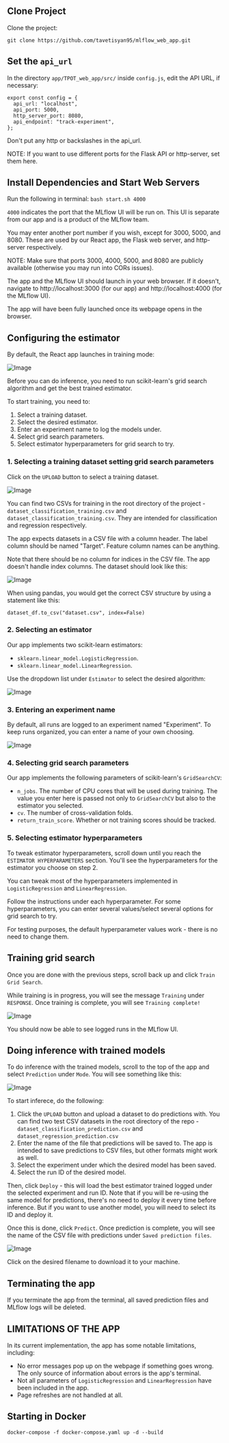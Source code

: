 ## Clone Project

Clone the project:

`git clone https://github.com/tavetisyan95/mlflow_web_app.git`


## Set the `api_url`

In the directory `app/TPOT_web_app/src/` inside `config.js`, edit the API URL, if necessary:

```
export const config = {
  api_url: "localhost",
  api_port: 5000,
  http_server_port: 8080,
  api_endpoint: "track-experiment",
};
```

Don't put any http or backslashes in the api_url.

NOTE: If you want to use different ports for the Flask API or http-server, set them here.


## Install Dependencies and Start Web Servers

Run the following in terminal:
`bash start.sh 4000`

`4000` indicates the port that the MLflow UI will be run on. This UI is separate from our app and is a product of the MLflow team.

You may enter another port number if you wish, except for 3000, 5000, and 8080. These are used by our React app, the Flask web server, and http-server respectively.

NOTE: Make sure that ports 3000, 4000, 5000, and 8080 are publicly available (otherwise you may run into CORs issues).

The app and the MLflow UI should launch in your web browser. If it doesn't, navigate to http://localhost:3000 (for our app) and http://localhost:4000 (for the MLflow UI).

The app will have been fully launched once its webpage opens in the browser.


## Configuring the estimator

By default, the React app launches in training mode:

![Image](images/app-launch-mode.jpg)

Before you can do inference, you need to run scikit-learn's grid search algorithm and get the best trained estimator.

To start training, you need to:

1. Select a training dataset.
2. Select the desired estimator.
3. Enter an experiment name to log the models under.
4. Select grid search parameters.
5. Select estimator hyperparameters for grid search to try.


### 1. Selecting a training dataset setting grid search parameters

Click on the `UPLOAD` button to select a training dataset.

![Image](images/choose-file.jpg)

You can find two CSVs for training in the root directory of the project - `dataset_classification_training.csv` and `dataset_classification_training.csv`. They are intended for classification and regression respectively.

The app expects datasets in a CSV file with a column header. The label column should be named "Target". Feature column names can be anything.

Note that there should be no column for indices in the CSV file. The app doesn't handle index columns. The dataset should look like this:

![Image](images/dataset_example.jpg)

When using pandas, you would get the correct CSV structure by using a statement like this:

`dataset_df.to_csv("dataset.csv", index=False)`

### 2. Selecting an estimator

Our app implements two scikit-learn estimators:

- `sklearn.linear_model.LogisticRegression`.
- `sklearn.linear_model.LinearRegression`.

Use the dropdown list under `Estimator` to select the desired algorithm:

![Image](images/choose-estimator.jpg)


### 3. Entering an experiment name

By default, all runs are logged to an experiment named "Experiment". To keep runs organized, you can enter a name of your own choosing.

![Image](images/enter-experiment-name.jpg)

### 4. Selecting grid search parameters

Our app implements the following parameters of scikit-learn's `GridSearchCV`:

- `n_jobs`. The number of CPU cores that will be used during training. The value you enter here is passed not only to `GridSearchCV` but also to the estimator you selected.
- `cv`. The number of cross-validation folds.
- `return_train_score`. Whether or not training scores should be tracked.


### 5. Selecting estimator hyperparameters

To tweak estimator hyperparameters, scroll down until you reach the `ESTIMATOR HYPERPARAMETERS` section. You'll see the hyperparameters for the estimator you choose on step 2.

You can tweak most of the hyperparameters implemented in `LogisticRegression` and `LinearRegression`.

Follow the instructions under each hyperparameter. For some hyperparameters, you can enter several values/select several options for grid search to try.

For testing purposes, the default hyperparameter values work - there is no need to change them.

## Training grid search

Once you are done with the previous steps, scroll back up and click `Train Grid Search`.

While training is in progress, you will see the message `Training` under `RESPONSE`. Once training is complete, you will see `Training complete!`

![Image](images/training-complete.jpg)

You should now be able to see logged runs in the MLflow UI.


## Doing inference with trained models

To do inference with the trained models, scroll to the top of the app and select `Prediction` under `Mode`. You will see something like this:

![Image](images/prediction-ui.jpg)

To start inferece, do the following:

1. Click the `UPLOAD` button and upload a dataset to do predictions with. You can find two test CSV datasets in the root directory of the repo - `dataset_classification_prediction.csv` and `dataset_regression_prediction.csv`
2. Enter the name of the file that predictions will be saved to. The app is intended to save predictions to CSV files, but other formats might work as well.
3. Select the experiment under which the desired model has been saved.
4. Select the run ID of the desired model. 


Then, click `Deploy` - this will load the best estimator trained logged under the selected experiment and run ID. Note that if you will be re-using the same model for predictions, there's no need to deploy it every time before inference. But if you want to use another model, you will need to select its ID and deploy it.

Once this is done, click `Predict`. Once prediction is complete, you will see the name of the CSV file with predictions under `Saved prediction files`.

![Image](images/saved-prediction-files.jpg)

Click on the desired filename to download it to your machine.

## Terminating the app

If you terminate the app from the terminal, all saved prediction files and MLflow logs will be deleted.

## LIMITATIONS OF THE APP

In its current implementation, the app has some notable limitations, including:

- No error messages pop up on the webpage if something goes wrong. The only source of information about errors is the app's terminal.
- Not all parameters of `LogisticRegression` and `LinearRegression` have been included in the app.
- Page refreshes are not handled at all.

## Starting in Docker
```docker-compose -f docker-compose.yaml up -d --build```